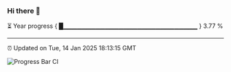 ### Hi there 👋

⏳ Year progress { █▁▁▁▁▁▁▁▁▁▁▁▁▁▁▁▁▁▁▁▁▁▁▁▁▁▁▁▁▁ } 3.77 %

---

⏰ Updated on Tue, 14 Jan 2025 18:13:15 GMT

![Progress Bar CI](https://github.com/Shyam-Makwana/GitHub-Actions-Demo/workflows/Progress%20Bar%20CI/badge.svg)
